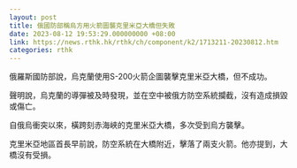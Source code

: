 ```yaml
---
layout: post
title: 俄國防部稱烏方用火箭圖襲克里米亞大橋但失敗
date: 2023-08-12 19:53:29.000000000 +08:00
link: https://news.rthk.hk/rthk/ch/component/k2/1713211-20230812.htm
categories: rthk
---
```


俄羅斯國防部說，烏克蘭使用S-200火箭企圖襲擊克里米亞大橋，但不成功。

聲明說，烏克蘭的導彈被及時發現，並在空中被俄方防空系統攔截，沒有造成損毀或傷亡。

自俄烏衝突以來，橫跨刻赤海峽的克里米亞大橋，多次受到烏方襲擊。

克里米亞地區首長早前說，防空系統在大橋附近，擊落了兩支火箭。他亦提到，大橋沒有受損。
